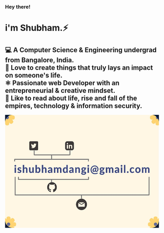 ### Hey there! 
<h1>i'm Shubham.⚡ </h1>
<h2>&#x1F4BB; A Computer Science & Engineering undergrad from Bangalore, India.<br>
&#x1F499; Love to create things that truly lays an impact on someone's life.<br>
⚛️ Passionate web Developer with an entrepreneurial & creative mindset.<br>
&#x1F4D6; Like to read about life, rise and fall of the empires, technology & information security.</h2>
<div align="center">
  <img src="banner-readme.jpg" style="width:570px;height:370px">
  </div>

<!--
**technoshubham/technoshubham** is a ✨ _special_ ✨ repository because its `README.md` (this file) appears on your GitHub profile.

Here are some ideas to get you started:

- 🔭 I’m currently working on ...
- 🌱 I’m currently learning ...
- 👯 I’m looking to collaborate on ...
- 🤔 I’m looking for help with ...
- 💬 Ask me about ...
- 📫 How to reach me: ...
- 😄 Pronouns: ...
- ⚡ Fun fact: ...
-->
